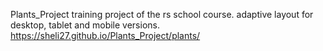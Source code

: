 Plants_Project 
training project of the rs school course.
adaptive layout for desktop, tablet and mobile versions.
https://sheli27.github.io/Plants_Project/plants/
